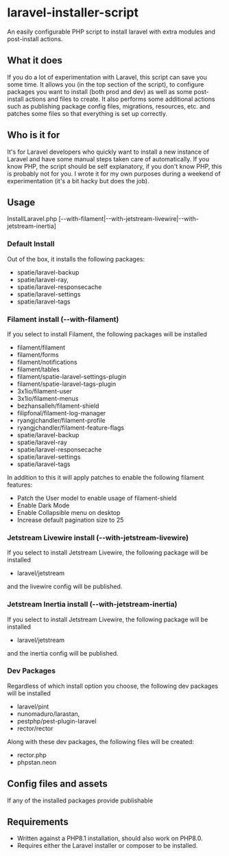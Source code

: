 # laravel-installer-script
An easily configurable PHP script to install laravel with extra modules and post-install actions.


## What it does
If you do a lot of experimentation with Laravel, this script can save you some time. It allows you 
(in the top section of the script), to configure packages you want to install (both prod and dev) 
as well as some post-install actions and files to create. It also performs some additional actions 
such as publishing package config files, migrations, resources, etc. and patches some files so that 
everything is set up correctly. 


## Who is it for
It's for Laravel developers who quickly want to install a new instance of Laravel and have some manual 
steps taken care of automatically. If you know PHP, the script should be self explanatory, if you don't 
know PHP, this is probably not for you. I wrote it for my own purposes during a weekend of 
experimentation (it's a bit hacky but does the job).


## Usage

InstallLaravel.php <targetDirectory> [--with-filament|--with-jetstream-livewire|--with-jetstream-inertia]


### Default Install

Out of the box, it installs the following packages: 

- spatie/laravel-backup
- spatie/laravel-ray,
- spatie/laravel-responsecache
- spatie/laravel-settings
- spatie/laravel-tags


### Filament install (--with-filament)

If you select to install Filament, the following packages will be installed

- filament/filament
- filament/forms
- filament/notifications
- filament/tables
- filament/spatie-laravel-settings-plugin
- filament/spatie-laravel-tags-plugin
- 3x1io/filament-user
- 3x1io/filament-menus
- bezhansalleh/filament-shield
- filipfonal/filament-log-manager
- ryangjchandler/filament-profile
- ryangjchandler/filament-feature-flags
- spatie/laravel-backup
- spatie/laravel-ray
- spatie/laravel-responsecache
- spatie/laravel-settings
- spatie/laravel-tags

In addition to this it will apply patches to enable the following filament features: 

- Patch the User model to enable usage of filament-shield
- Enable Dark Mode
- Enable Collapsible menu on desktop
- Increase default pagination size to 25


### Jetstream Livewire install (--with-jetstream-livewire)

If you select to install Jetstream Livewire, the following package will be installed

- laravel/jetstream

and the livewire config will be published. 


### Jetstream Inertia install (--with-jetstream-inertia)

If you select to install Jetstream Livewire, the following package will be installed

- laravel/jetstream

and the inertia config will be published. 


### Dev Packages

Regardless of which install option you choose, the following dev packages will be installed 

- laravel/pint
- nunomaduro/larastan,
- pestphp/pest-plugin-laravel
- rector/rector

Along with these dev packages, the following files will be created: 

- rector.php
- phpstan.neon


## Config files and assets

If any of the installed packages provide publishable 

## Requirements
- Written against a PHP8.1 installation, should also work on PHP8.0.
- Requires either the Laravel installer or composer to be installed.

